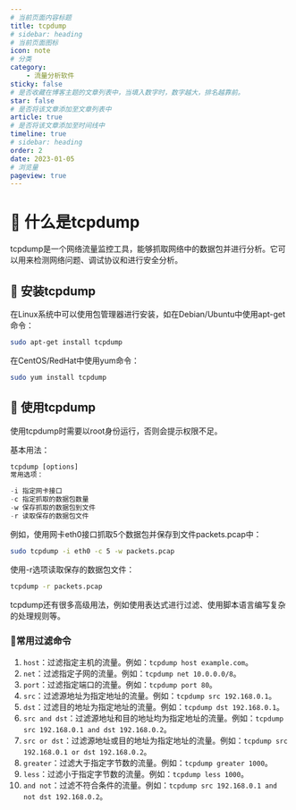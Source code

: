 ```yaml
---
# 当前页面内容标题
title: tcpdump
# sidebar: heading
# 当前页面图标
icon: note
# 分类
category:
    - 流量分析软件
sticky: false
# 是否收藏在博客主题的文章列表中，当填入数字时，数字越大，排名越靠前。
star: false
# 是否将该文章添加至文章列表中
article: true
# 是否将该文章添加至时间线中
timeline: true
# sidebar: heading
order: 2
date: 2023-01-05
# 浏览量
pageview: true
---
```


# 📖 什么是tcpdump

tcpdump是一个网络流量监控工具，能够抓取网络中的数据包并进行分析。它可以用来检测网络问题、调试协议和进行安全分析。

## 📑 安装tcpdump

在Linux系统中可以使用包管理器进行安装，如在Debian/Ubuntu中使用apt-get命令：

```sh
sudo apt-get install tcpdump
```

在CentOS/RedHat中使用yum命令：

```sh
sudo yum install tcpdump
```

## 📑 使用tcpdump

使用tcpdump时需要以root身份运行，否则会提示权限不足。

基本用法：

```js
tcpdump [options]
常用选项：

-i 指定网卡接口
-c 指定抓取的数据包数量
-w 保存抓取的数据包到文件
-r 读取保存的数据包文件
```

例如，使用网卡eth0接口抓取5个数据包并保存到文件packets.pcap中：

```sh
sudo tcpdump -i eth0 -c 5 -w packets.pcap
```

使用-r选项读取保存的数据包文件：

```sh
tcpdump -r packets.pcap
```

tcpdump还有很多高级用法，例如使用表达式进行过滤、使用脚本语言编写复杂的处理规则等。

### 📑常用过滤命令

1. `host`：过滤指定主机的流量。例如：`tcpdump host example.com`。
2. `net`：过滤指定子网的流量。例如：`tcpdump net 10.0.0.0/8`。
3. `port`：过滤指定端口的流量。例如：`tcpdump port 80`。
4. `src`：过滤源地址为指定地址的流量。例如：`tcpdump src 192.168.0.1`。
5. `dst`：过滤目的地址为指定地址的流量。例如：`tcpdump dst 192.168.0.1`。
6. `src and dst`：过滤源地址和目的地址均为指定地址的流量。例如：`tcpdump src 192.168.0.1 and dst 192.168.0.2`。
7. `src or dst`：过滤源地址或目的地址为指定地址的流量。例如：`tcpdump src 192.168.0.1 or dst 192.168.0.2`。
8. `greater`：过滤大于指定字节数的流量。例如：`tcpdump greater 1000`。
9. `less`：过滤小于指定字节数的流量。例如：`tcpdump less 1000`。
10. `and not`：过滤不符合条件的流量。例如：`tcpdump src 192.168.0.1 and not dst 192.168.0.2`。